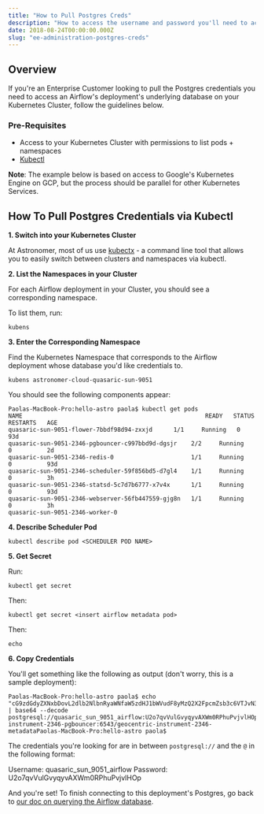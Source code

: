 ```yaml
---
title: "How to Pull Postgres Creds"
description: "How to access the username and password you'll need to access a deployment's underlying Postgres Database"
date: 2018-08-24T00:00:00.000Z
slug: "ee-administration-postgres-creds"
---
```


## Overview

If you're an Enterprise Customer looking to pull the Postgres credentials you need to access an Airflow's deployment's underlying database on your Kubernetes Cluster, follow the guidelines below.

### Pre-Requisites

- Access to your Kubernetes Cluster with permissions to list pods + namespaces
- [Kubectl](https://kubernetes.io/docs/tasks/tools/install-kubectl/)

**Note**: The example below is based on access to Google's Kubernetes Engine on GCP, but the process should be parallel for other Kubernetes Services.

## How To Pull Postgres Credentials via Kubectl

**1. Switch into your Kubernetes Cluster**

At Astronomer, most of us use [kubectx](https://github.com/ahmetb/kubectx) - a command line tool that allows you to easily switch between clusters and namespaces via kubectl.

**2. List the Namespaces in your Cluster**

For each Airflow deployment in your Cluster, you should see a corresponding namespace.

To list them, run:

```
kubens
```

**3. Enter the Corresponding Namespace**

Find the Kubernetes Namespace that corresponds to the Airflow deployment whose database you'd like credentials to.

```
kubens astronomer-cloud-quasaric-sun-9051
```

You should see the following components appear:

```
Paolas-MacBook-Pro:hello-astro paola$ kubectl get pods
NAME                                                    READY   STATUS    RESTARTS   AGE
quasaric-sun-9051-flower-7bbdf98d94-zxxjd      1/1     Running   0          93d
quasaric-sun-9051-2346-pgbouncer-c997bbd9d-dgsjr    2/2     Running   0          2d
quasaric-sun-9051-2346-redis-0                      1/1     Running   0          93d
quasaric-sun-9051-2346-scheduler-59f856bd5-d7gl4    1/1     Running   0          3h
quasaric-sun-9051-2346-statsd-5c7d7b6777-x7v4x      1/1     Running   0          93d
quasaric-sun-9051-2346-webserver-56fb447559-gjg8n   1/1     Running   0          3h
quasaric-sun-9051-2346-worker-0
```

**4. Describe Scheduler Pod**

```
kubectl describe pod <SCHEDULER POD NAME>
```

**5. Get Secret**

Run:

```
kubectl get secret
```

Then:

```
kubectl get secret <insert airflow metadata pod>
```

Then:

```
echo
```

**6. Copy Credentials**

You'll get something like the following as output (don't worry, this is a sample deployment):

```
Paolas-MacBook-Pro:hello-astro paola$ echo "cG9zdGdyZXNxbDovL2dlb2NlbnRyaWNfaW5zdHJ1bWVudF8yMzQ2X2FpcmZsb3c6VTJvN3F2VnVsWnZ5cXl2V1hXbTBSSGh1UHlqdk1IT3BAZ2VvY2VudHJpYy1pbnN0cnVtZW50LTIzNDYtcGdib3VuY2VyOjY1NDMvZ2VvY2VudHJpYy1pbnN0cnVtZW50LTIzNDYtbWV0YWRhdGE=" | base64 --decode
postgresql://quasaric_sun_9051_airflow:U2o7qvVulGvyqyvAXWm0RPhuPvjvlHOp@geocentric-instrument-2346-pgbouncer:6543/geocentric-instrument-2346-metadataPaolas-MacBook-Pro:hello-astro paola$ 
```

The credentials you're looking for are in between `postgresql://` and the `@` in the following format:

Username: quasaric_sun_9051_airflow
Password: U2o7qvVulGvyqyvAXWm0RPhuPvjvlHOp

And you're set! To finish connecting to this deployment's Postgres, go back to [our doc on querying the Airflow database](https://astronomer.io/docs/query-airflow-database/).






















